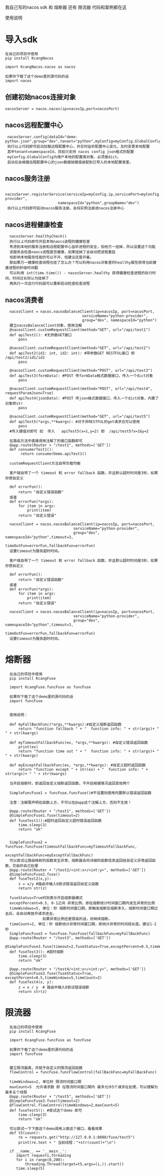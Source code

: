我自己写的nacos sdk 和 熔断器 还有 限流器 代码和案例都在这

使用说明

# 导入sdk
    
    在自己的项目中使用
    pip install KcangNacos 

    import KcangNacos.nacos as nacos
    
    如果你下载了这个demo里的源代码的话
    import nacos
    
## 创建初始nacos连接对象
   
    nacosServer = nacos.nacos(ip=nacosIp,port=nacosPort)

## nacos远程配置中心
    
     nacosServer.config(dataId="demo-python.json",group="dev",tenant="python",myConfig=myConfig.GlobalConfig)
     执行以上代码即可启动加载远程配置中心，并实时监听配置中心变化，及时变更本地配置      
     其中tenant=namespaceId，目前只支持 nacos config json格式的配置     
     myConfig.GlobalConfig为用户本地的配置类对象，必须是dict。     
     启动后会根据远程配置中心的json数据按键值装配到已导入的本地配置类里。
     
## nacos服务注册

     nacosServer.registerService(serviceIp=myConfig.ip,servicePort=myConfig.port,serviceName="python-provider",
                            namespaceId="python",groupName="dev")
     执行以上代码即可启动nacos服务注册，会将实例注册进nacos注册中心
     
## nacos进程健康检查

      nacosServer.healthyCheck()
      执行以上代码即可开启本地naocs进程的健康检查      
      考虑到本地的服务注册和远程配置中心监听进程的安全，怕他万一挂掉，所以设置这个功能
      该服务会检查naocs进程是否健康，如果挂掉了会自动把进程重启     
      怕影响本地服务性能的可以不开，但建议还是开着。      
      那如果万一健康检查线程也挂了怎么办？可以利用nacos对象里的healthy属性获得当前健康进程的秒级时间戳 
      可以利用 int(time.time()) - nacosServer.healthy 获得健康检查进程的执行时间，时间过长则认为挂掉了
      再执行一次这行代码就可以重新启动检查检查进程
     
## nacos消费者
 
      nacosClient = nacos.nacosBalanceClient(ip=nacosIp, port=nacosPort,
                                       serviceName="python-provider",
                                       group="dev", namespaceId="python")
      建立nacosBalanceClient对象，使用注解
      @nacosClient.customRequestClient(method="GET", url="/api/test1")
      def apiTest1(): #无参数GET接口
          pass
          
      @nacosClient.customRequestClient(method="GET", url="/api/test2")
      def apiTest2(id1: int, id2: int): #带参数GET RESTFUL接口 即 /api/test2/id1/id2
          pass

      @nacosClient.customRequestClient(method="POST", url="/api/test3")
      def apiTest3(formData): #POST 传formData格式数据接口，传入一个dict对象
          pass

      @nacosClient.customRequestClient(method="POST", url="/api/test4", requestParamJson=True)
      def apiTest4(jsonData): #POST 传json格式数据接口，传入一个dict对象，内置了对象转str
          pass  
          
      @nacosClient.customRequestClient(method="GET", url="/api/test5")
      def apiTest5(*args,**kwargs): #对于非RESTFUL的get请求也可以使用
          pass    
      #传入键值对即可 如  传入   apiTest5(x=1,y=2) 即  /api/test5?x=1&y=2 
         
      在路由方法中直接调用注解了的接口函数即可 
      @app.route(Router + "/test1", methods=['GET'])
      def consumerTest1():
           return consumerDemo.apiTest1()     
           
      customRequestClient方法自带负载均衡   
      
      客户端自带了一个 timeout 和 error fallback 函数，并且默认超时时间是3秒，如果你想自定义
  
      def errorFun():
          return "自定义错误函数"
      或者
      def errorFun(*args):
          for item in args:
              print(item)
          return "自定义错误"
  
      nacosClient = nacos.nacosBalanceClient(ip=nacosIp, port=nacosPort,
                                   serviceName="python-provider",
                                   group="dev", namespaceId="python",timeout=3,
                                   timeOutFun=errorFun,fallbackFun=errorFun)
      设置timeout为服务超时时间。
      
      客户端自带了一个 timeout 和 error fallback 函数，并且默认超时时间是3秒，如果你想自定义
  
      def errorFun():
          return "自定义错误函数"
      或者
      def errorFun(*args):
          for item in args:
              print(item)
          return "自定义错误"
  
      nacosClient = nacos.nacosBalanceClient(ip=nacosIp, port=nacosPort,
                                   serviceName="python-provider",
                                   group="dev", namespaceId="python",timeout=3,
                                   timeOutFun=errorFun,fallbackFun=errorFun)
      设置timeout为服务超时时间。
      
# 熔断器

      在自己的项目中使用
      pip install KcangFuse

      import KcangFuse.funcFuse as funcFuse
    
      如果你下载了这个demo里的源代码的话
      import funcFuse
      
      
      使用说明：
       
      def myFallBackFunc(*args,**kwargs):#自定义熔断返回函数
          return "function fallback " + "  function info: " + str(args)+ " " + str(kwargs)

      def myTimeoutFallbackFunc(ex, *args,**kwargs): #自定义错误返回函数
          print(ex)
          return "function time out " + "  function info: " + str(args)+ " " + str(kwargs)

      def myExceptFallbackFunc(ex, *args,**kwargs): #自定义超时返回函数
          return "function except " + str(ex) + "  function info: " + str(args)+ " " + str(kwargs)
          
      当开启熔断时，即返回自定义熔断返回函数，不开启根据情况返回其他两个
      
      SimpleFuncFuse1 = funcFuse.funcFuse()#不设置则使用内置默认错误返回函数
      
      注意：注解需声明在函数上方，不可以在@app这个注解上方，否则不生效！
      
      @app.route(Router + "/test1", methods=['GET'])
      @SimpleFuncFuse1.fuse(timeout=2)
      def fuseTest1():#超时返回自定义超时错误返回函数
          time.sleep(3)
          return "ok"
      
      
      SimpleFuncFuse2 = funcFuse.funcFuse(timeoutFallbackFunc=myTimeoutFallbackFunc,
                                         exceptFallbackFunc=myExceptFallbackFunc)
      可以尝试让路由映射的函数发生异常，熔断器会将详细的函数信息返回给自定义异常返回函数，交由你自己处理                                   
      @app.route(Router + "/test2/<int:x>/<int:y>", methods=['GET'])
      @SimpleFuncFuse2.fuse()
      def fuseTest2(x,y):
          z = x/y #路由中输入0尝试错误返回自定义函数
          return str(z)
      
      fuseStatus=True时则表示开启熔断器模式
      exceptPercent=0.5, 0-1之间 异常比例，即在熔断统计时间窗口期内发生异常的比例
      timeWindows=5, 单位：秒 熔断时间窗口期，即触发熔断后熔断多久，熔断时间窗口期过去后，会自动再放开请求进去，
                     如果异常比例还是很高的话，则继续熔断。
      timeCount=2, 单位：秒 熔断统计异常时间窗口期，即统计异常的时间段长度。建议1-2秒
      SimpleFuncFuse3 = funcFuse.funcFuse(fallbackFunc=myFallBackFunc)
      @app.route(Router + "/test3", methods=['GET'])
      @SimpleFuncFuse3.fuse(timeout=2,fuseStatus=True,exceptPercent=0.5,timeWindows=5,timeCount=2)
      def fuseTest3(): #超时熔断
          time.sleep(3)
          return "ok"

      @app.route(Router + "/test4/<int:x>/<int:y>", methods=['GET'])
      @SimpleFuncFuse3.fuse(fuseStatus=True, exceptPercent=0.5,timeWindows=5,timeCount=2)
      def fuseTest4(x, y):
          z = x / y  # 路由中输入0尝试错误熔断
          return str(z)


# 限流器

      在自己的项目中使用
      pip install KcangFuse

      import KcangFuse.funcFuse as funcFuse
    
      如果你下载了这个demo里的源代码的话
      import funcFuse
      
     
      建立限流器类，并赋予自定义的限流返回函数
      flowControl = funcFuse.funcFlowControl(fallBackFunc=myFallBackFunc)
      
      timeWindows=2, 单位秒 限流时间窗口期
      maxCount=5  允许请求数 即 在限流时间窗口期内 最多允许5个请求在处理，可以理解为最多五个线程
      @app.route(Router + "/test5", methods=['GET'])
      @SimpleFuncFuse3.fuse(timeout=2)
      @flowControl.flowControl(timeWindows=2,maxCount=5)
      def fuseTest5(): #尝试这个demo 即可
          time.sleep(3)
          return "ok"
          
      可以尝试一下下面这个demo调用上面这个接口，看看效果
      def t5(count):
          re = requests.get("http://127.0.0.1:8080/fuse/test5")
          print(re.text + " 当前线程："+str(count)+"\n")

      if __name__ == '__main__':
         import requests,threading
         for i in range(0,200):
             threading.Thread(target=t5,args=(i,)).start()
         time.sleep(5)
